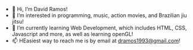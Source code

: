- 👋 Hi, I’m David Ramos!
- 👀 I’m interested in programming, music, action movies, and Brazilian jiu jitsu!
- 🌱 I’m currently learning Web Development, which includes HTML, CSS, Javascript and more, as well as learning openGL!
- 📫 HEasiest way to reach me is by email at dramos1993@gmail.com! 

<!---
dramos1993/dramos1993 is a ✨ special ✨ repository because its `README.md` (this file) appears on your GitHub profile.
You can click the Preview link to take a look at your changes.
--->
